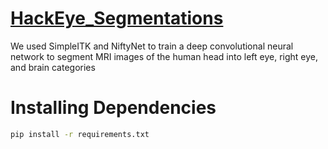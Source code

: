 # [HackEye_Segmentations](https://devpost.com/software/hawkeye_segmentations)
We used SimpleITK and NiftyNet to train a deep convolutional neural network to segment MRI images of the human head into left eye, right eye, and brain categories
# Installing Dependencies
```bash
pip install -r requirements.txt
```
